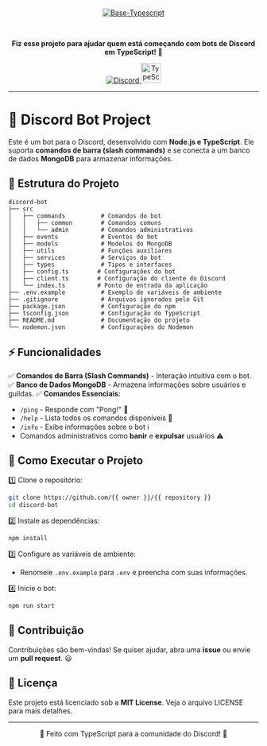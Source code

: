 <br />
<p align="center">
<a href="https://discord.com/users/1226297864796246016" target="_blank">
  <img src="https://i.imgur.com/13PduII.png" alt="Base-Typescript">
</a>
</p>
<br />

<p align="center">
  <strong>Fiz esse projeto para ajudar quem está começando com bots de Discord em TypeScript! 🚀</strong>
</p>

<p align="center">
  <a href="https://discord.com/users/1226297864796246016">
    <img src="https://img.shields.io/badge/Entrar%20em%20nosso-Discord-blue" alt="Discord">
  </a>
  <img src="https://cdn.jsdelivr.net/gh/devicons/devicon/icons/typescript/typescript-original.svg" alt="TypeScript" width="40" height="40"/>
</p>

---

# 🤖 Discord Bot Project

Este é um bot para o Discord, desenvolvido com **Node.js e TypeScript**. Ele suporta **comandos de barra (slash commands)** e se conecta a um banco de dados **MongoDB** para armazenar informações.

## 📁 Estrutura do Projeto

```
discord-bot
├── src
│   ├── commands          # Comandos do bot
│   │   ├── common        # Comandos comuns
│   │   └── admin         # Comandos administrativos
│   ├── events            # Eventos do bot
│   ├── models            # Modelos do MongoDB
│   ├── utils             # Funções auxiliares
│   ├── services          # Serviços do bot
│   ├── types             # Tipos e interfaces
│   ├── config.ts        # Configurações do bot
│   ├── client.ts        # Configuração do cliente do Discord
│   └── index.ts         # Ponto de entrada da aplicação
├── .env.example          # Exemplo de variáveis de ambiente
├── .gitignore            # Arquivos ignorados pelo Git
├── package.json          # Configuração do npm
├── tsconfig.json         # Configuração do TypeScript
├── README.md             # Documentação do projeto
└── nodemon.json          # Configurações do Nodemon
```

## ⚡ Funcionalidades

✅ **Comandos de Barra (Slash Commands)** - Interação intuitiva com o bot.
✅ **Banco de Dados MongoDB** - Armazena informações sobre usuários e guildas.
✅ **Comandos Essenciais**:
- `/ping` - Responde com "Pong!" 🏓
- `/help` - Lista todos os comandos disponíveis 📜
- `/info` - Exibe informações sobre o bot ℹ️
- Comandos administrativos como **banir** e **expulsar** usuários ⚠️

## 🚀 Como Executar o Projeto

1️⃣ Clone o repositório:
```sh
git clone https://github.com/{{ owner }}/{{ repository }}
cd discord-bot
```

2️⃣ Instale as dependências:
```sh
npm install
```

3️⃣ Configure as variáveis de ambiente:
- Renomeie `.env.example` para `.env` e preencha com suas informações.

4️⃣ Inicie o bot:
```sh
npm run start
```

## 🤝 Contribuição

Contribuições são bem-vindas! Se quiser ajudar, abra uma **issue** ou envie um **pull request**. 😃

## 📜 Licença

Este projeto está licenciado sob a **MIT License**. Veja o arquivo LICENSE para mais detalhes.

---

<p align="center">💙 Feito com TypeScript para a comunidade do Discord! 💙</p>

